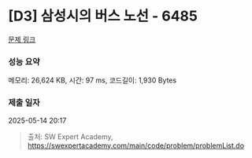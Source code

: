 # [D3] 삼성시의 버스 노선 - 6485 

[문제 링크](https://swexpertacademy.com/main/code/problem/problemDetail.do?contestProbId=AWczm7QaACgDFAWn) 

### 성능 요약

메모리: 26,624 KB, 시간: 97 ms, 코드길이: 1,930 Bytes

### 제출 일자

2025-05-14 20:17



> 출처: SW Expert Academy, https://swexpertacademy.com/main/code/problem/problemList.do